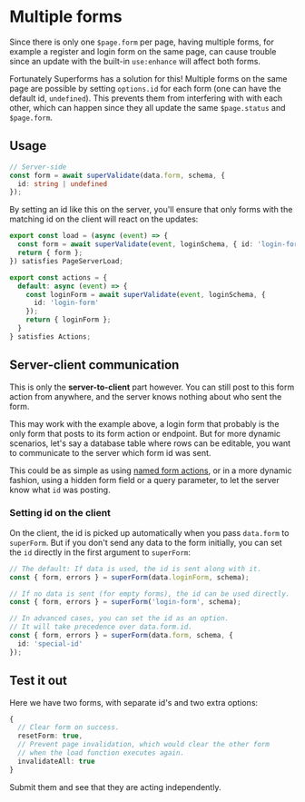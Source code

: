 <script lang="ts">
	import Form from './Form.svelte'
  import Next from '$lib/Next.svelte'
	import SuperDebug from 'sveltekit-superforms/client/SuperDebug.svelte'
  import { concepts } from '$lib/navigation/sections'

	export let data;
</script>

# Multiple forms

Since there is only one `$page.form` per page, having multiple forms, for example a register and login form on the same page, can cause trouble since an update with the built-in `use:enhance` will affect both forms.

Fortunately Superforms has a solution for this! Multiple forms on the same page are possible by setting `options.id` for each form (one can have the default id, `undefined`). This prevents them from interfering with with each other, which can happen since they all update the same `$page.status` and `$page.form`.

## Usage

```ts
// Server-side
const form = await superValidate(data.form, schema, {
  id: string | undefined
});
```

By setting an id like this on the server, you'll ensure that only forms with the matching id on the client will react on the updates:

```ts
export const load = (async (event) => {
  const form = await superValidate(event, loginSchema, { id: 'login-form' });
  return { form };
}) satisfies PageServerLoad;

export const actions = {
  default: async (event) => {
    const loginForm = await superValidate(event, loginSchema, {
      id: 'login-form'
    });
    return { loginForm };
  }
} satisfies Actions;
```

## Server-client communication

This is only the **server-to-client** part however. You can still post to this form action from anywhere, and the server knows nothing about who sent the form.

This may work with the example above, a login form that probably is the only form that posts to its form action or endpoint. But for more dynamic scenarios, let's say a database table where rows can be editable, you want to communicate to the server which form id was sent.

This could be as simple as using [named form actions](https://kit.svelte.dev/docs/form-actions#named-actions), or in a more dynamic fashion, using a hidden form field or a query parameter, to let the server know what `id` was posting.

### Setting id on the client

On the client, the id is picked up automatically when you pass `data.form` to `superForm`. But if you don't send any data to the form initially, you can set the `id` directly in the first argument to `superForm`:

```ts
// The default: If data is used, the id is sent along with it.
const { form, errors } = superForm(data.loginForm, schema);

// If no data is sent (for empty forms), the id can be used directly.
const { form, errors } = superForm('login-form', schema);

// In advanced cases, you can set the id as an option.
// It will take precedence over data.form.id.
const { form, errors } = superForm(data.form, schema, {
  id: 'special-id'
});
```

## Test it out

Here we have two forms, with separate id's and two extra options:

```ts
{
  // Clear form on success.
  resetForm: true,
  // Prevent page invalidation, which would clear the other form
  // when the load function executes again.
  invalidateAll: true
}
```

Submit them and see that they are acting independently.

<Form {data} />

<Next section={concepts} />
